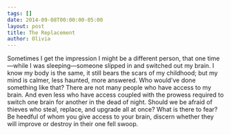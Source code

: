 ```yaml
---
tags: []
date: 2014-09-08T00:00:00-05:00
layout: post
title: The Replacement
author: Olivia
---
```


Sometimes I get the impression I might be a different person, that one time—while I was sleeping—someone slipped in and switched out my brain. I know my body is the same, it still bears the scars of my childhood; but my mind is calmer, less haunted, more answered. Who would’ve done something like that? There are not many people who have access to my brain. And even less who have access coupled with the prowess required to switch one brain for another in the dead of night. Should we be afraid of thieves who steal, replace, and upgrade all at once? What is there to fear? Be heedful of whom you give access to your brain, discern whether they will improve or destroy in their one fell swoop.
